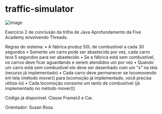# traffic-simulator

![image](https://user-images.githubusercontent.com/36998416/180504428-c589a119-1c83-44c9-9c8b-f8d1cf4c9076.png)

 Exercício 2 de conclusão da trilha de Java Aprofundamento da Five Academy envolvendo Threads.
 
 Regras do sistema:
    •  A fábrica produz 50L de combustível a cada 30 segundos
    •  Somente um carro pode ser abastecido por vez, cada carro leva 5 segundos para ser abastecido
    •  Se a fábrica está sem combustível, os carros deve ficar aguardando e serem atendidos um por vez 
    •  Quando um carro está sem combustível ele deve ser desenhado com um "x" na tela (recurso já implementado)
    •  Cada carro deve permanecer se locomovendo em tela (método mover() para locomoção já implementado, você precisa utiliza-lo)
    •  Cada locomoção consome um tanto de combustível (já implementado no método mover())
    
Código já disponível: Classe FrameUI e Car.

Orientador: Susan Rosa.
